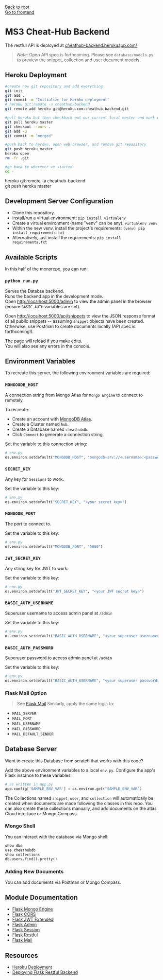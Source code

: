 [Back to root](https://github.com/israelias/cheathub#contents)  
[Go to frontend](https://github.com/israelias/cheathub/tree/master/backend)
# MS3 Cheat-Hub Backend

The restful API is deployed at [cheathub-backend.herokuapp.com/](https://cheathub-backend.herokuapp.com/)

> *Note:* Open API spec is forthcoming. Please see `database/models.py` to preview the snippet, collection and user document models.

## Heroku Deployment
```bash
#create new git repository and add everything
git init
git add .
git commit -m "Initialize for Heroku deployment"
# heroku git:remote -a cheathub-backend    
git remote add heroku git@heroku.com:cheathub-backend.git

#pull heroku but then checkback out our current local master and mark everything as merged
git pull heroku master
git checkout --ours .
git add -u
git commit -m "merged"

#push back to heroku, open web browser, and remove git repository
git push heroku master
heroku open
rm -fr .git

#go back to wherever we started.
cd -
```

heroku git:remote -a cheathub-backend    
git push heroku master

## Development Server Configuration
- Clone this repository.
- Install/run a virtual environment: `pip install virtualenv`
- Create a virtual environment (name "venv" can be any): `virtualenv venv`
- Within the new venv, install the project's requirements:
`(venv) pip install requirements.txt` 
- Alternatively, just install the requirements: `pip install requirements.txt`

## Available Scripts

In this half of the monorepo, you can run:

### `python run.py`

Serves the Databse backend.\
Runs the backend app in the development mode.\
Open [http://localhost:5000/admin](http://localhost:5000/admin) to view the admin panel in the browser (ensure `BASIC_AUTH` variables are set).

Open [http://localhost:5000/api/snippets](http://localhost:5000/api/snippets) to view the JSON response format of all public snippets -- assuming `snippet` objects have been created. Otherwise, use Postman to create documents locally (API spec is forthcoming!).

The page will reload if you make edits.\
You will also see any errors in the console.

## Environment Variables

To recreate this server, the following environment variables are required:

### `MONGOODB_HOST`

A connection string from Mongo Atlas for `Mongo Engine` to connect to remotely.

To recreate:
- Create an account with [MongoDB Atlas](https://www.mongodb.com).
- Create a Cluster named `hub`.
- Create a Database named `cheathubdb`.
- Click `Connect` to generate a connection string.

Set the variable to this connection string: 
```python
# env.py
os.environ.setdefault("MONGODB_HOST", "mongodb+srv://<username>:<password>@hub.4kotr.mongodb.net/cheathubdb?retryWrites=true&w=majority")
```

### `SECRET_KEY`

Any key for `Sessions` to work.

Set the variable to this key:
```python
# env.py
os.environ.setdefault("SECRET_KEY", "<your secret key>")
```

### `MONGODB_PORT`

The port to connect to.

Set the variable to this key:
```python
# env.py
os.environ.setdefault("MONGODB_PORT", "5000")
```

### `JWT_SECRET_KEY`

Any string key for JWT to work. 

Set the variable to this key:
```python
# env.py
os.environ.setdefault("JWT_SECRET_KEY", "<your JWT secret key>")
```
### `BASIC_AUTH_USERNAME`

Superuser username to access admin panel at `/admin`

Set the variable to this key:
```python
# env.py
os.environ.setdefault("BASIC_AUTH_USERNAME", "<your superuser username>")
```

### `BASIC_AUTH_PASSWORD`

Superuser password to access admin panel at `/admin`

Set the variable to this key:
```python
# env.py
os.environ.setdefault("BASIC_AUTH_USERNAME", "<your superuser password>")
```
### Flask Mail Option
> See [Flask Mail](https://pythonhosted.org/Flask-Mail/)
Similarly, apply the same logic to:
- `MAIL_SERVER`
- `MAIL_PORT`
- `MAIL_USERNAME`
- `MAIL_PASSWORD`
- `MAIL_DEFAULT_SENDER`

## Database Server

Want to create this Database from scratch that works with this code? 

Add the above environment variables to a local `env.py`.
Configure the app's Flask instance to these variables:

```python
# as written in app.py
app.config['SAMPLE_ENV_VAR'] = os.environ.get("SAMPLE_ENV_VAR")
```

The Collections named `snippet`, `user`, and `collection` will automatically be created when documents are made following the classes in this repo. You can also create these collections manually, and add documents on the atlas Cloud interface or Mongo Compass.

### Mongo Shell

You can interact with the database via Mongo shell:
```python
show dbs
use cheathubdb
show collections
db.users.find().pretty()
```

### Adding New Documents

You can add documents via Postman or Mongo Compass.

## Module Documentation
- [Flask Mongo Engine](http://docs.mongoengine.org/projects/flask-mongoengine/en/latest/)
- [Flask CORS](https://flask-cors.readthedocs.io/en/latest/)
- [Flask JWT Extended](https://flask-jwt-extended.readthedocs.io/en/latest/)
- [Flask Admin](https://flask-admin.readthedocs.io/en/latest/)
- [Flask Session](https://flask-session.readthedocs.io/en/latest/)
- [Flask Restful](https://flask-restful.readthedocs.io/en/latest/)
- [Flask Mail](https://pythonhosted.org/Flask-Mail/)

## Resources
- [Heroku Deployment](https://stackoverflow.com/questions/7539382/how-can-i-deploy-push-only-a-subdirectory-of-my-git-repo-to-heroku)
- [Deploying Flask Restful Backend](https://medium.com/analytics-vidhya/flask-restful-api-with-heroku-da1ecf3e04b)

